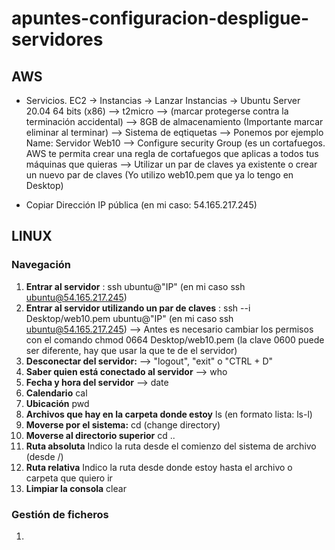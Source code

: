 # apuntes-configuracion-despligue-servidores

##  AWS

- Servicios. EC2 -> Instancias -> Lanzar Instancias -> Ubuntu Server 20.04 64 bits (x86) --> t2micro --> (marcar protegerse contra la terminación accidental) --> 8GB de almacenamiento (Importante marcar eliminar al terminar) --> Sistema de eqtiquetas --> Ponemos por ejemplo Name: Servidor Web10 --> Configure security Group (es un cortafuegos. AWS te permita crear una regla de cortafuegos que aplicas a todos tus máquinas que quieras --> Utilizar un par de claves ya existente o crear un nuevo par de claves (Yo utilizo web10.pem que ya lo tengo en Desktop)

- Copiar Dirección IP pública (en mi caso: 54.165.217.245)

##  LINUX

 ### Navegación
 
 1. **Entrar al servidor** : ssh ubuntu@"IP" (en mi caso ssh ubuntu@54.165.217.245)
 2. **Entrar al servidor utilizando un par de claves** : ssh --i Desktop/web10.pem ubuntu@"IP" (en mi caso ssh ubuntu@54.165.217.245) --> Antes es necesario cambiar los permisos con el comando chmod 0664 Desktop/web10.pem (la clave 0600 puede ser diferente, hay que usar la que te de el servidor)
 3. **Desconectar del servidor:** --> "logout", "exit" o "CTRL + D"
 4. **Saber quien está conectado al servidor** --> who
 5. **Fecha y hora del servidor** --> date
 6. **Calendario** cal
 7. **Ubicación** pwd
 8. **Archivos que hay en la carpeta donde estoy** ls (en formato lista: ls-l)
 9. **Moverse por el sistema:** cd (change directory) 
 10. **Moverse al directorio superior** cd ..
 11. **Ruta absoluta** Indico la ruta desde el comienzo del sistema de archivo (desde /)
 12. **Ruta relativa** Indico la ruta desde donde estoy hasta el archivo o carpeta que quiero ir
 13. **Limpiar la consola** clear
 
### Gestión de ficheros

1. 
